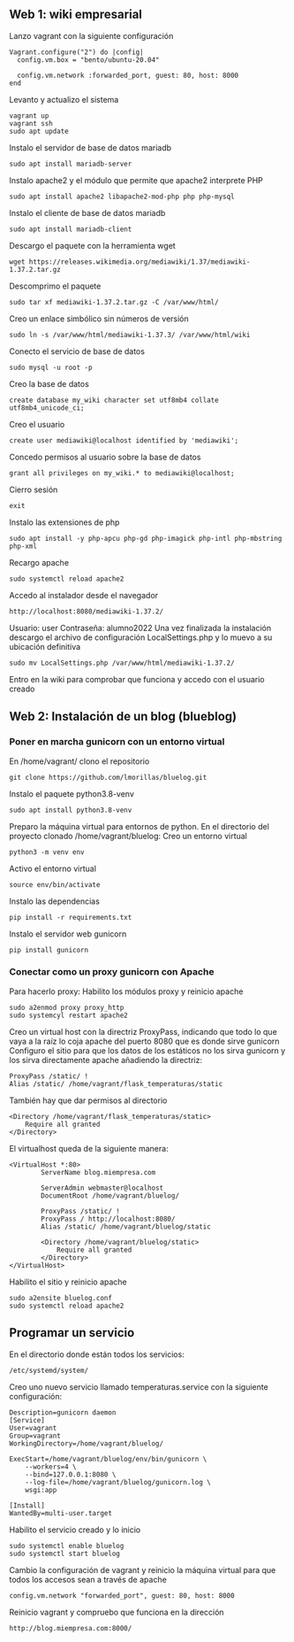 ## Web 1: wiki empresarial
Lanzo vagrant con la siguiente configuración
```
Vagrant.configure("2") do |config|
  config.vm.box = "bento/ubuntu-20.04"

  config.vm.network :forwarded_port, guest: 80, host: 8000
end
```
Levanto y actualizo el sistema
```
vagrant up
vagrant ssh
sudo apt update
```
Instalo el servidor de base de datos mariadb
```
sudo apt install mariadb-server
```
Instalo apache2 y el módulo que permite que apache2 interprete PHP
```
sudo apt install apache2 libapache2-mod-php php php-mysql
```
Instalo el cliente de base de datos mariadb 
```
sudo apt install mariadb-client
```
Descargo el paquete con la herramienta wget
```
wget https://releases.wikimedia.org/mediawiki/1.37/mediawiki-1.37.2.tar.gz
```
Descomprimo el paquete
```
sudo tar xf mediawiki-1.37.2.tar.gz -C /var/www/html/
```
 Creo un enlace simbólico sin números de versión
 ```
 sudo ln -s /var/www/html/mediawiki-1.37.3/ /var/www/html/wiki
```
Conecto el servicio de base de datos
```
sudo mysql -u root -p
```
Creo la base de datos
```
create database my_wiki character set utf8mb4 collate utf8mb4_unicode_ci;
```
Creo el usuario
```
create user mediawiki@localhost identified by 'mediawiki';
```
Concedo permisos al usuario sobre la base de datos
```
grant all privileges on my_wiki.* to mediawiki@localhost;
```
Cierro sesión
```
exit
```
Instalo las extensiones de php
```
sudo apt install -y php-apcu php-gd php-imagick php-intl php-mbstring php-xml
```
Recargo apache
```
sudo systemctl reload apache2
```
Accedo al instalador desde el navegador
```
http://localhost:8080/mediawiki-1.37.2/
```
Usuario: user
Contraseña: alumno2022
Una vez finalizada la instalación descargo el archivo de configuración LocalSettings.php y lo muevo a su ubicación definitiva
```
sudo mv LocalSettings.php /var/www/html/mediawiki-1.37.2/
```
Entro en la wiki para comprobar que funciona y accedo con el usuario creado
## Web 2: Instalación de un blog (blueblog)
### Poner en marcha gunicorn con un entorno virtual
En /home/vagrant/ clono el repositorio
```
git clone https://github.com/lmorillas/bluelog.git
```
Instalo el paquete python3.8-venv
```
sudo apt install python3.8-venv
```
Preparo la máquina virtual para entornos de python. En el directorio del proyecto clonado /home/vagrant/bluelog: Creo un entorno virtual
```
python3 -m venv env
```
Activo el entorno virtual
```
source env/bin/activate
```
Instalo las dependencias
```
pip install -r requirements.txt
```
Instalo el servidor web gunicorn
```
pip install gunicorn
```
### Conectar como un proxy gunicorn con Apache
Para hacerlo proxy: Habilito los módulos proxy y reinicio apache
```
sudo a2enmod proxy proxy_http
sudo systemcyl restart apache2
```
Creo un virtual host con la directriz ProxyPass, indicando que todo lo que vaya a la raíz lo coja apache del puerto 8080 que es donde sirve gunicorn
Configuro el sitio para que los datos de los estáticos no los sirva gunicorn y los sirva directamente apache añadiendo la directriz:
```
ProxyPass /static/ !
Alias /static/ /home/vagrant/flask_temperaturas/static
```
También hay que dar permisos al directorio
```
<Directory /home/vagrant/flask_temperaturas/static>
    Require all granted
</Directory>
```
El virtualhost queda de la siguiente manera:
```
<VirtualHost *:80>
        ServerName blog.miempresa.com

        ServerAdmin webmaster@localhost
        DocumentRoot /home/vagrant/bluelog/
        
        ProxyPass /static/ !
        ProxyPass / http://localhost:8080/
        Alias /static/ /home/vagrant/bluelog/static
        
        <Directory /home/vagrant/bluelog/static>
            Require all granted
        </Directory>
</VirtualHost>
```
Habilito el sitio y reinicio apache
```
sudo a2ensite bluelog.conf
sudo systemctl reload apache2
```
## Programar un servicio
En el directorio donde están todos los servicios:
```
/etc/systemd/system/
```
Creo uno nuevo servicio llamado temperaturas.service con la siguiente configuración:
```
Description=gunicorn daemon
[Service]
User=vagrant
Group=vagrant
WorkingDirectory=/home/vagrant/bluelog/

ExecStart=/home/vagrant/bluelog/env/bin/gunicorn \
    --workers=4 \
    --bind=127.0.0.1:8080 \
    --log-file=/home/vagrant/bluelog/gunicorn.log \
    wsgi:app
    
[Install]
WantedBy=multi-user.target
```
Habilito el servicio creado y lo inicio
```
sudo systemctl enable bluelog
sudo systemctl start bluelog
```
Cambio la configuración de vagrant y reinicio la máquina virtual para que todos los accesos sean a través de apache
```
config.vm.network "forwarded_port", guest: 80, host: 8000
```
Reinicio vagrant y compruebo que funciona en la dirección
```
http://blog.miempresa.com:8000/
```








